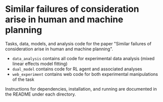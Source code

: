 # Similar failures of consideration arise in human and machine planning
Tasks, data, models, and analysis code for the paper "Similar failures of consideration arise in human and machine planning". 

* `data_analysis` contains all code for experimental data analysis (mixed linear effects model fitting)
* `dual_model` contains code for RL agent and associated analyses
* `web_experiment` contains web code for both experimental manipulations of the task

Instructions for dependencies, installation, and running are documented in the README under each directory.

